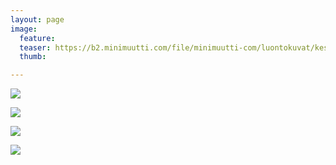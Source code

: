```yaml
---
layout: page
image:
  feature:
  teaser: https://b2.minimuutti.com/file/minimuutti-com/luontokuvat/kes%C3%A4/11/DS57005-245px.jpg
  thumb:

---
```


![](https://b2.minimuutti.com/file/minimuutti-com/luontokuvat/kes%C3%A4/11/DS57002-800px.jpg)

![](https://b2.minimuutti.com/file/minimuutti-com/luontokuvat/kes%C3%A4/11/DS57003-800px.jpg)

![](https://b2.minimuutti.com/file/minimuutti-com/luontokuvat/kes%C3%A4/11/DS57005-800px.jpg)

![](https://b2.minimuutti.com/file/minimuutti-com/luontokuvat/kes%C3%A4/11/DS57004-800px.jpg)
